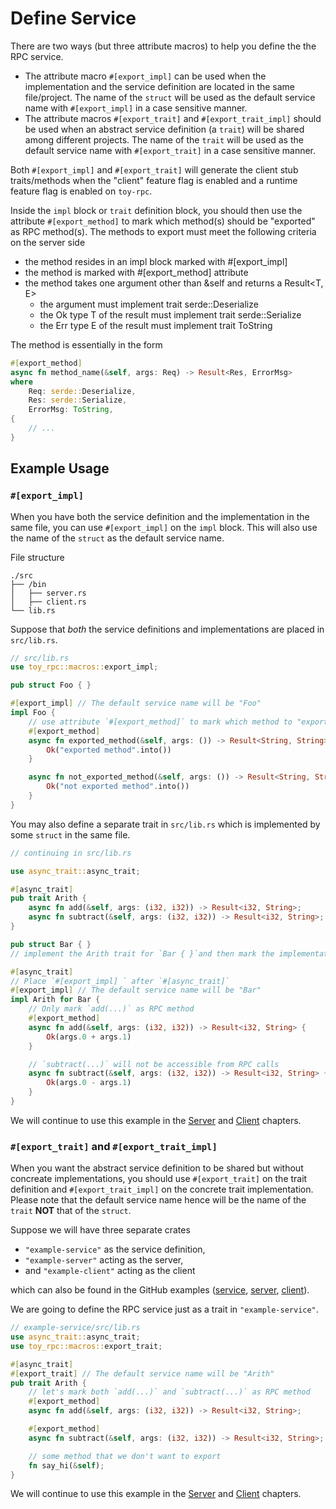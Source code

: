 # Define Service

There are two ways (but three attribute macros) to help you define the the RPC service.

- The attribute macro `#[export_impl]` can be used when the implementation and the service definition are 
located in the same file/project. The name of the `struct` will be used as the default service name with `#[export_impl]` in a case sensitive manner.
- The attribute macros `#[export_trait]` and `#[export_trait_impl]` should be used when an abstract service definition (a `trait`) will be shared among different projects. The name of the `trait` will be used as the default service name with `#[export_trait]` in a case sensitive manner.

Both `#[export_impl]` and `#[export_trait]` will generate the client stub traits/methods when the "client" feature flag is enabled and a runtime feature flag is enabled on `toy-rpc`.

Inside the `impl` block or `trait` definition block, you should then use the attribute 
`#[export_method]` to mark which method(s) should be "exported" as RPC method(s). 
The methods to export must meet the following criteria on the server side

- the method resides in an impl block marked with #[export_impl]
- the method is marked with #[export_method] attribute
- the method takes one argument other than &self and returns a Result<T, E>
    - the argument must implement trait serde::Deserialize
    - the Ok type T of the result must implement trait serde::Serialize
    - the Err type E of the result must implement trait ToString

The method is essentially in the form

```rust 
#[export_method]
async fn method_name(&self, args: Req) -> Result<Res, ErrorMsg>
where
    Req: serde::Deserialize,
    Res: serde::Serialize,
    ErrorMsg: ToString,
{
    // ...
}
```

## Example Usage

### `#[export_impl]`

When you have both the service definition and the implementation in the same file, you can use `#[export_impl]` on the `impl` block. This will also use the name of the `struct` as the default service name.

File structure 

```
./src
├── /bin
│   ├── server.rs
│   ├── client.rs
└── lib.rs
```

Suppose that *both* the service definitions and implementations are placed in `src/lib.rs`.

```rust 
// src/lib.rs
use toy_rpc::macros::export_impl;

pub struct Foo { }

#[export_impl] // The default service name will be "Foo"
impl Foo {
    // use attribute `#[export_method]` to mark which method to "export"
    #[export_method]
    async fn exported_method(&self, args: ()) -> Result<String, String> {
        Ok("exported method".into())
    }

    async fn not_exported_method(&self, args: ()) -> Result<String, String> {
        Ok("not exported method".into())
    }
}
```

You may also define a separate trait in `src/lib.rs` which is implemented by some `struct` in the same file.

```rust 
// continuing in src/lib.rs

use async_trait::async_trait;

#[async_trait]
pub trait Arith {
    async fn add(&self, args: (i32, i32)) -> Result<i32, String>;
    async fn subtract(&self, args: (i32, i32)) -> Result<i32, String>;
}

pub struct Bar { }
// implement the Arith trait for `Bar { }`and then mark the implementation as "exported" for RPC

#[async_trait]
// Place `#[export_impl] ` after `#[async_trait]`
#[export_impl] // The default service name will be "Bar"
impl Arith for Bar {
    // Only mark `add(...)` as RPC method
    #[export_method]
    async fn add(&self, args: (i32, i32)) -> Result<i32, String> {
        Ok(args.0 + args.1)
    }

    // `subtract(...)` will not be accessible from RPC calls
    async fn subtract(&self, args: (i32, i32)) -> Result<i32, String> {
        Ok(args.0 - args.1)
    }
}
```

We will continue to use this example in the [Server](https://minghuaw.github.io/toy-rpc/04_server.html) and [Client](https://minghuaw.github.io/toy-rpc/06_client.html) chapters.

### `#[export_trait]` and `#[export_trait_impl]`

When you want the abstract service definition to be shared but without concreate implementations, you should use `#[export_trait]` on the trait definition and `#[export_trait_impl]` on the concrete trait implementation. Please note that the default service name hence will be the name of the `trait` **NOT** that of the `struct`.

Suppose we will have three separate crates

- `"example-service"` as the service definition,
- `"example-server"` acting as the server,
- and `"example-client"` acting as the client

which can also be found in the GitHub examples ([service](https://github.com/minghuaw/toy-rpc/tree/main/examples/example-service), [server](https://github.com/minghuaw/toy-rpc/tree/main/examples/example-server), [client](https://github.com/minghuaw/toy-rpc/tree/main/examples/example-client)).

We are going to define the RPC service just as a trait in `"example-service"`.

```rust
// example-service/src/lib.rs
use async_trait::async_trait;
use toy_rpc::macros::export_trait;

#[async_trait]
#[export_trait] // The default service name will be "Arith"
pub trait Arith {
    // let's mark both `add(...)` and `subtract(...)` as RPC method
    #[export_method]
    async fn add(&self, args: (i32, i32)) -> Result<i32, String>;

    #[export_method]
    async fn subtract(&self, args: (i32, i32)) -> Result<i32, String>;

    // some method that we don't want to export
    fn say_hi(&self);
}
```

We will continue to use this example in the [Server](https://minghuaw.github.io/toy-rpc/04_server.html) and [Client](https://minghuaw.github.io/toy-rpc/06_client.html) chapters.





